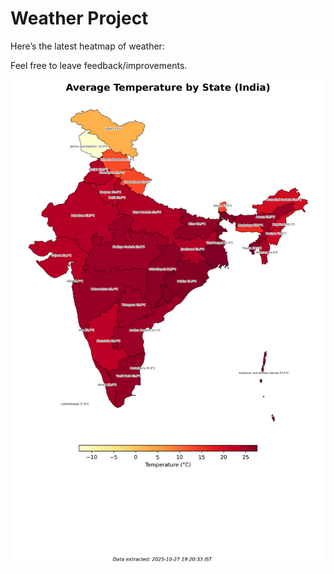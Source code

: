 # Weather Project

Here’s the latest heatmap of weather:

Feel free to leave feedback/improvements.

![India Heatmap](docs/assets/india_heatmap.png?v=FF78AB)
